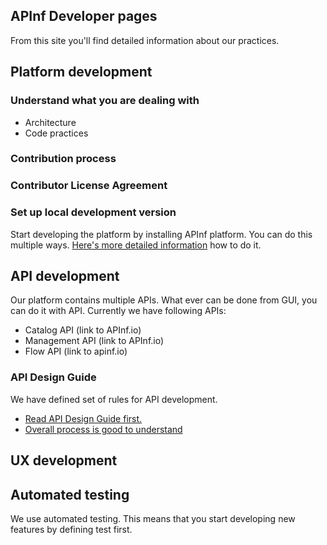 ## APInf Developer pages

From this site you'll find detailed information about our practices. 

## Platform development

### Understand what you are dealing with

- Architecture
- Code practices

### Contribution process

### Contributor License Agreement

### Set up local development version 
Start developing the platform by installing APInf platform. You can do this multiple ways. [Here's more detailed information](https://github.com/apinf/platform/blob/develop/INSTALL.md) how to do it. 








## API development

Our platform contains multiple APIs. What ever can be done from GUI, you can do it with API. Currently we have following APIs: 
- Catalog API (link to APInf.io)
- Management API (link to APInf.io)
- Flow API (link to apinf.io)

### API Design Guide
We have defined set of rules for API development. 
- [Read API Design Guide first.](https://apinf.gitbooks.io/api-guidelines/content/)
- [Overall process is good to understand](https://apinf.gitbooks.io/api-guidelines/content/process.html)


## UX development

## Automated testing

We use automated testing. This means that you start developing new features by defining test first. 

